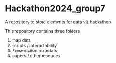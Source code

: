 # Hackathon2024_group7
A repository to store elements for data viz hackathon 

This repository contains three folders  
1. map data
2. scripts / interactability
3. Presentation materials
4. papers / other resouces 
